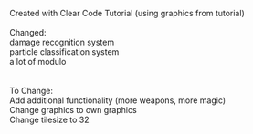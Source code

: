 Created with Clear Code Tutorial (using graphics from tutorial)\
\
Changed:\
damage recognition system\
particle classification system\
a lot of modulo\
\
\
To Change:\
Add additional functionality (more weapons, more magic)\
Change graphics to own graphics\
Change tilesize to 32
